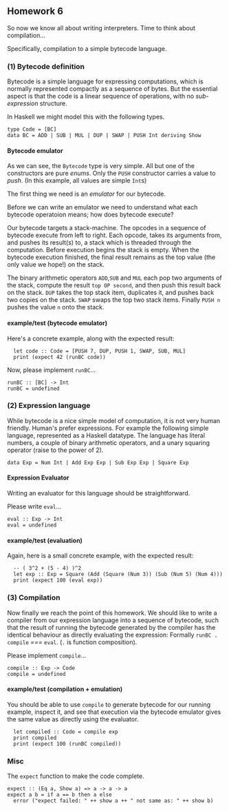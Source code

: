 
## Homework 6

So now we know all about writing interpreters. Time to think about compilation...

Specifically, compilation to a simple bytecode language.

### (1) Bytecode definition

Bytecode is a simple language for expressing computations, which is normally represented compactly as a sequence of bytes. But the essential aspect is that the code is a linear sequence of operations, with no _sub-expression_ structure.

In Haskell we might model this with the following types.

```
type Code = [BC]
data BC = ADD | SUB | MUL | DUP | SWAP | PUSH Int deriving Show
```

#### Bytecode emulator

As we can see, the `Bytecode` type is very simple. All but one of the constructors are pure _enums_. Only the `PUSH` constructor carries a value to _push_. (In this example, all values are simple `Int`s)

The first thing we need is an _emulator_ for our bytecode.

Before we can write an emulator we need to understand what each bytecode operatoion means; how does bytecode execute?

Our bytecode targets a stack-machine. The opcodes in a sequence of bytecode execute from left to right. Each opcode, takes its arguments from, and pushes its result(s) to, a stack which is threaded through the computation. Before execution begins the stack is empty. When the bytecode execution finished, the final result remains as the top value (the only value we hope!) on the stack.

The binary arithmetic operators `ADD`,`SUB` and `MUL` each pop two arguments of the stack, compute the result `top OP second`, and then push this result back on the stack. `DUP` takes the top stack item, duplicates it, and pushes back two copies on the stack. `SWAP` swaps the top two stack items. Finally `PUSH n` pushes the value `n` onto the stack.

#### example/test (bytecode emulator)

Here's a concrete example, along with the expected result:

```
  let code :: Code = [PUSH 7, DUP, PUSH 1, SWAP, SUB, MUL]
  print (expect 42 (runBC code))
```

Now, please implement `runBC`...

```
runBC :: [BC] -> Int
runBC = undefined
```

### (2) Expression language

While bytecode is a nice simple model of computation, it is not very human friendly. Human's prefer expressions. For example the following simple language, represented as a Haskell datatype. The language has literal numbers, a couple of binary arithmetic operators, and a unary squaring operator (raise to the power of 2).

```
data Exp = Num Int | Add Exp Exp | Sub Exp Exp | Square Exp
```

#### Expression Evaluator

Writing an evaluator for this language should be straightforward.

Please write `eval`...

```
eval :: Exp -> Int
eval = undefined
```

#### example/test (evaluation)

Again, here is a small concrete example, with the expected result:

```
  -- ( 3^2 + (5 - 4) )^2
  let exp :: Exp = Square (Add (Square (Num 3)) (Sub (Num 5) (Num 4)))
  print (expect 100 (eval exp))
```

### (3) Compilation

Now finally we reach the point of this homework. We should like to write a compiler from our expression language into a sequence of bytecode, such that the result of running the bytecode generated by the compiler has the identical behaviour as directly evaluating the expression: Formally `runBC . compile` _===_ `eval`. (`.` is function composition).

Please implement `compile`...

```
compile :: Exp -> Code
compile = undefined
```

#### example/test (compilation + emulation)

You should be able to use `compile` to generate bytecode for our running example, inspect it, and see that execution via the bytecode emulator gives the same value as directly using the evaluator.

```
  let compiled :: Code = compile exp
  print compiled
  print (expect 100 (runBC compiled))
```

### Misc

The `expect` function to make the code complete.

```
expect :: (Eq a, Show a) => a -> a -> a
expect a b = if a == b then a else
  error ("expect failed: " ++ show a ++ " not same as: " ++ show b)
```
